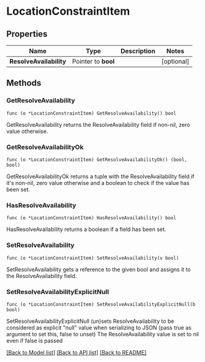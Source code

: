 # LocationConstraintItem

## Properties

Name | Type | Description | Notes
------------ | ------------- | ------------- | -------------
**ResolveAvailability** | Pointer to **bool** |  | [optional] 

## Methods

### GetResolveAvailability

`func (o *LocationConstraintItem) GetResolveAvailability() bool`

GetResolveAvailability returns the ResolveAvailability field if non-nil, zero value otherwise.

### GetResolveAvailabilityOk

`func (o *LocationConstraintItem) GetResolveAvailabilityOk() (bool, bool)`

GetResolveAvailabilityOk returns a tuple with the ResolveAvailability field if it's non-nil, zero value otherwise
and a boolean to check if the value has been set.

### HasResolveAvailability

`func (o *LocationConstraintItem) HasResolveAvailability() bool`

HasResolveAvailability returns a boolean if a field has been set.

### SetResolveAvailability

`func (o *LocationConstraintItem) SetResolveAvailability(v bool)`

SetResolveAvailability gets a reference to the given bool and assigns it to the ResolveAvailability field.

### SetResolveAvailabilityExplicitNull

`func (o *LocationConstraintItem) SetResolveAvailabilityExplicitNull(b bool)`

SetResolveAvailabilityExplicitNull (un)sets ResolveAvailability to be considered as explicit "null" value
when serializing to JSON (pass true as argument to set this, false to unset)
The ResolveAvailability value is set to nil even if false is passed

[[Back to Model list]](../README.md#documentation-for-models) [[Back to API list]](../README.md#documentation-for-api-endpoints) [[Back to README]](../README.md)


